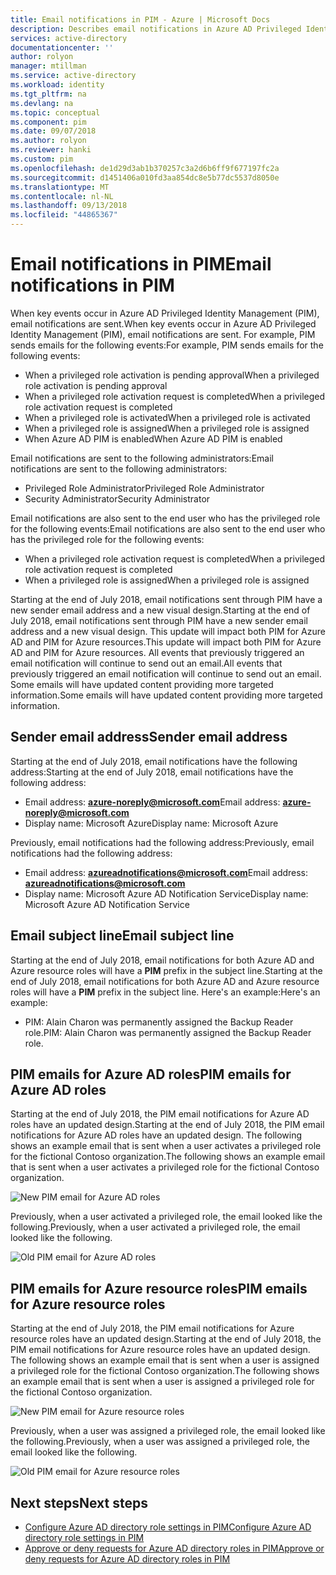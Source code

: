 ```yaml
---
title: Email notifications in PIM - Azure | Microsoft Docs
description: Describes email notifications in Azure AD Privileged Identity Management (PIM).
services: active-directory
documentationcenter: ''
author: rolyon
manager: mtillman
ms.service: active-directory
ms.workload: identity
ms.tgt_pltfrm: na
ms.devlang: na
ms.topic: conceptual
ms.component: pim
ms.date: 09/07/2018
ms.author: rolyon
ms.reviewer: hanki
ms.custom: pim
ms.openlocfilehash: de1d29d3ab1b370257c3a2d6b6ff9f677197fc2a
ms.sourcegitcommit: d1451406a010fd3aa854dc8e5b77dc5537d8050e
ms.translationtype: MT
ms.contentlocale: nl-NL
ms.lasthandoff: 09/13/2018
ms.locfileid: "44865367"
---
```

# <a name="email-notifications-in-pim"></a><span data-ttu-id="de318-103">Email notifications in PIM</span><span class="sxs-lookup"><span data-stu-id="de318-103">Email notifications in PIM</span></span>

<span data-ttu-id="de318-104">When key events occur in Azure AD Privileged Identity Management (PIM), email notifications are sent.</span><span class="sxs-lookup"><span data-stu-id="de318-104">When key events occur in Azure AD Privileged Identity Management (PIM), email notifications are sent.</span></span> <span data-ttu-id="de318-105">For example, PIM sends emails for the following events:</span><span class="sxs-lookup"><span data-stu-id="de318-105">For example, PIM sends emails for the following events:</span></span>

- <span data-ttu-id="de318-106">When a privileged role activation is pending approval</span><span class="sxs-lookup"><span data-stu-id="de318-106">When a privileged role activation is pending approval</span></span>
- <span data-ttu-id="de318-107">When a privileged role activation request is completed</span><span class="sxs-lookup"><span data-stu-id="de318-107">When a privileged role activation request is completed</span></span>
- <span data-ttu-id="de318-108">When a privileged role is activated</span><span class="sxs-lookup"><span data-stu-id="de318-108">When a privileged role is activated</span></span>
- <span data-ttu-id="de318-109">When a privileged role is assigned</span><span class="sxs-lookup"><span data-stu-id="de318-109">When a privileged role is assigned</span></span>
- <span data-ttu-id="de318-110">When Azure AD PIM is enabled</span><span class="sxs-lookup"><span data-stu-id="de318-110">When Azure AD PIM is enabled</span></span>

<span data-ttu-id="de318-111">Email notifications are sent to the following administrators:</span><span class="sxs-lookup"><span data-stu-id="de318-111">Email notifications are sent to the following administrators:</span></span>

- <span data-ttu-id="de318-112">Privileged Role Administrator</span><span class="sxs-lookup"><span data-stu-id="de318-112">Privileged Role Administrator</span></span>
- <span data-ttu-id="de318-113">Security Administrator</span><span class="sxs-lookup"><span data-stu-id="de318-113">Security Administrator</span></span>

<span data-ttu-id="de318-114">Email notifications are also sent to the end user who has the privileged role for the following events:</span><span class="sxs-lookup"><span data-stu-id="de318-114">Email notifications are also sent to the end user who has the privileged role for the following events:</span></span>

- <span data-ttu-id="de318-115">When a privileged role activation request is completed</span><span class="sxs-lookup"><span data-stu-id="de318-115">When a privileged role activation request is completed</span></span>
- <span data-ttu-id="de318-116">When a privileged role is assigned</span><span class="sxs-lookup"><span data-stu-id="de318-116">When a privileged role is assigned</span></span>

<span data-ttu-id="de318-117">Starting at the end of July 2018, email notifications sent through PIM have a new sender email address and a new visual design.</span><span class="sxs-lookup"><span data-stu-id="de318-117">Starting at the end of July 2018, email notifications sent through PIM have a new sender email address and a new visual design.</span></span> <span data-ttu-id="de318-118">This update will impact both PIM for Azure AD and PIM for Azure resources.</span><span class="sxs-lookup"><span data-stu-id="de318-118">This update will impact both PIM for Azure AD and PIM for Azure resources.</span></span> <span data-ttu-id="de318-119">All events that previously triggered an email notification will continue to send out an email.</span><span class="sxs-lookup"><span data-stu-id="de318-119">All events that previously triggered an email notification will continue to send out an email.</span></span> <span data-ttu-id="de318-120">Some emails will have updated content providing more targeted information.</span><span class="sxs-lookup"><span data-stu-id="de318-120">Some emails will have updated content providing more targeted information.</span></span>

## <a name="sender-email-address"></a><span data-ttu-id="de318-121">Sender email address</span><span class="sxs-lookup"><span data-stu-id="de318-121">Sender email address</span></span>

<span data-ttu-id="de318-122">Starting at the end of July 2018, email notifications have the following address:</span><span class="sxs-lookup"><span data-stu-id="de318-122">Starting at the end of July 2018, email notifications have the following address:</span></span>

- <span data-ttu-id="de318-123">Email address:  **azure-noreply@microsoft.com**</span><span class="sxs-lookup"><span data-stu-id="de318-123">Email address:  **azure-noreply@microsoft.com**</span></span>
- <span data-ttu-id="de318-124">Display name: Microsoft Azure</span><span class="sxs-lookup"><span data-stu-id="de318-124">Display name: Microsoft Azure</span></span>

<span data-ttu-id="de318-125">Previously, email notifications had the following address:</span><span class="sxs-lookup"><span data-stu-id="de318-125">Previously, email notifications had the following address:</span></span>

- <span data-ttu-id="de318-126">Email address:  **azureadnotifications@microsoft.com**</span><span class="sxs-lookup"><span data-stu-id="de318-126">Email address:  **azureadnotifications@microsoft.com**</span></span>
- <span data-ttu-id="de318-127">Display name: Microsoft Azure AD Notification Service</span><span class="sxs-lookup"><span data-stu-id="de318-127">Display name: Microsoft Azure AD Notification Service</span></span>

## <a name="email-subject-line"></a><span data-ttu-id="de318-128">Email subject line</span><span class="sxs-lookup"><span data-stu-id="de318-128">Email subject line</span></span>

<span data-ttu-id="de318-129">Starting at the end of July 2018, email notifications for both Azure AD and Azure resource roles will have a **PIM** prefix in the subject line.</span><span class="sxs-lookup"><span data-stu-id="de318-129">Starting at the end of July 2018, email notifications for both Azure AD and Azure resource roles will have a **PIM** prefix in the subject line.</span></span> <span data-ttu-id="de318-130">Here's an example:</span><span class="sxs-lookup"><span data-stu-id="de318-130">Here's an example:</span></span>

- <span data-ttu-id="de318-131">PIM: Alain Charon was permanently assigned the Backup Reader role.</span><span class="sxs-lookup"><span data-stu-id="de318-131">PIM: Alain Charon was permanently assigned the Backup Reader role.</span></span>

## <a name="pim-emails-for-azure-ad-roles"></a><span data-ttu-id="de318-132">PIM emails for Azure AD roles</span><span class="sxs-lookup"><span data-stu-id="de318-132">PIM emails for Azure AD roles</span></span>

<span data-ttu-id="de318-133">Starting at the end of July 2018, the PIM email notifications for Azure AD roles have an updated design.</span><span class="sxs-lookup"><span data-stu-id="de318-133">Starting at the end of July 2018, the PIM email notifications for Azure AD roles have an updated design.</span></span> <span data-ttu-id="de318-134">The following shows an example email that is sent when a user activates a privileged role for the fictional Contoso organization.</span><span class="sxs-lookup"><span data-stu-id="de318-134">The following shows an example email that is sent when a user activates a privileged role for the fictional Contoso organization.</span></span>

![New PIM email for Azure AD roles](./media/pim-email-notifications/email-directory-new.png)

<span data-ttu-id="de318-136">Previously, when a user activated a privileged role, the email looked like the following.</span><span class="sxs-lookup"><span data-stu-id="de318-136">Previously, when a user activated a privileged role, the email looked like the following.</span></span>

![Old PIM email for Azure AD roles](./media/pim-email-notifications/email-directory-old.png)

## <a name="pim-emails-for-azure-resource-roles"></a><span data-ttu-id="de318-138">PIM emails for Azure resource roles</span><span class="sxs-lookup"><span data-stu-id="de318-138">PIM emails for Azure resource roles</span></span>

<span data-ttu-id="de318-139">Starting at the end of July 2018, the PIM email notifications for Azure resource roles have an updated design.</span><span class="sxs-lookup"><span data-stu-id="de318-139">Starting at the end of July 2018, the PIM email notifications for Azure resource roles have an updated design.</span></span> <span data-ttu-id="de318-140">The following shows an example email that is sent when a user is assigned a privileged role for the fictional Contoso organization.</span><span class="sxs-lookup"><span data-stu-id="de318-140">The following shows an example email that is sent when a user is assigned a privileged role for the fictional Contoso organization.</span></span>

![New PIM email for Azure resource roles](./media/pim-email-notifications/email-resources-new.png)

<span data-ttu-id="de318-142">Previously, when a user was assigned a privileged role, the email looked like the following.</span><span class="sxs-lookup"><span data-stu-id="de318-142">Previously, when a user was assigned a privileged role, the email looked like the following.</span></span>

![Old PIM email for Azure resource roles](./media/pim-email-notifications/email-resources-old.png)

## <a name="next-steps"></a><span data-ttu-id="de318-144">Next steps</span><span class="sxs-lookup"><span data-stu-id="de318-144">Next steps</span></span>

- [<span data-ttu-id="de318-145">Configure Azure AD directory role settings in PIM</span><span class="sxs-lookup"><span data-stu-id="de318-145">Configure Azure AD directory role settings in PIM</span></span>](pim-how-to-change-default-settings.md)
- [<span data-ttu-id="de318-146">Approve or deny requests for Azure AD directory roles in PIM</span><span class="sxs-lookup"><span data-stu-id="de318-146">Approve or deny requests for Azure AD directory roles in PIM</span></span>](azure-ad-pim-approval-workflow.md)
